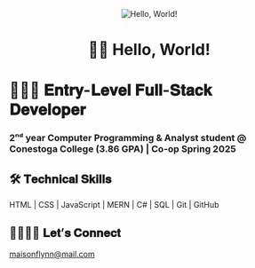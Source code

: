 <div align="center">
  <img src="https://media1.tenor.com/m/X1DFymgWJAcAAAAC/poliwhirl-pokemon.gif" alt="Hello, World!">

  <h1>👋🏻 Hello, World!</h1>
</div>

<div>
  <!-- Title with emoji -->
  <h1>👨🏻‍💻 𝐄𝐧𝐭𝐫𝐲-𝐋𝐞𝐯𝐞𝐥 𝐅𝐮𝐥𝐥-𝐒𝐭𝐚𝐜𝐤 𝐃𝐞𝐯𝐞𝐥𝐨𝐩𝐞𝐫</h1>
  
  <!-- Subtitle -->
  <h3>2ⁿᵈ year Computer Programming & Analyst student @ Conestoga College (3.86 GPA) | Co-op Spring 2025</h3>

  <!-- Technical Skills Section -->
  <h2>🛠️ 𝐓𝐞𝐜𝐡𝐧𝐢𝐜𝐚𝐥 𝐒𝐤𝐢𝐥𝐥𝐬</h2>
  <p>HTML | CSS | JavaScript | MERN | C# | SQL | Git | GitHub</p>

  <!-- Contact Section -->
  <h2>🫱🏻‍🫲🏽 𝐋𝐞𝐭’𝐬 𝐂𝐨𝐧𝐧𝐞𝐜𝐭</h2>
  <p><a href="mailto:maisonflynn@mail.com">maisonflynn@mail.com</a></p>
</div>
